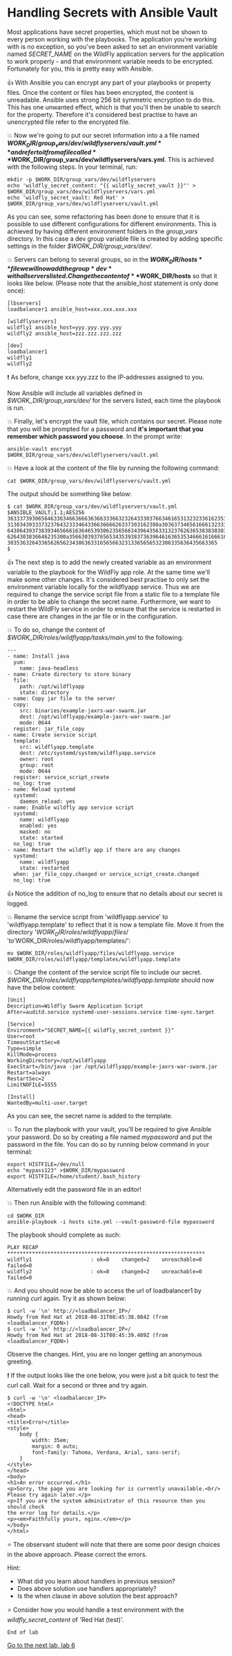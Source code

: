 # Handling Secrets with Ansible Vault

Most applications have secret properties, which must not be shown to every person working with the playbooks. The application you're working with is no exception, so you've been asked to set an environment variable named *SECRET_NAME* on the WildFly application servers for the application to work properly - and that environment variable needs to be encrypted. Fortunately for you, this is pretty easy with Ansible.

:thumbsup: With Ansible you can encrypt any part of your playbooks or property files. Once the content or files has been encrypted, the content is unreadable. Ansible uses strong 256 bit symmetric encryption to do this. This has one unwanted effect, which is that you'll then be unable to search for the property. Therefore it's considered best practise to have an unencrypted file refer to the encrypted file. 

:boom: Now we're going to put our secret information into a a file named **$WORK_DIR/group_vars/dev/wildflyservers/vault.yml** and refer to it from a file called **$WORK_DIR/group_vars/dev/wildflyservers/vars.yml**. This is achieved with the following steps. In your terminal, run:

```
mkdir -p $WORK_DIR/group_vars/dev/wildflyservers
echo 'wildfly_secret_content: "{{ wildfly_secret_vault }}"' > $WORK_DIR/group_vars/dev/wildflyservers/vars.yml
echo 'wildfly_secret_vault: Red Hat' > $WORK_DIR/group_vars/dev/wildflyservers/vault.yml
```

As you can see, some refactoring has been done to ensure that it is possible to use different configurations for different environments. This is achieved by having different environment folders in the *group_vars* directory. In this case a dev group variable file is created by adding specific settings in the folder *$WORK_DIR/group_vars/dev/*. 

:boom: Servers can belong to several groups, so in the **$WORK_DIR/hosts** file we will now add the group *dev* with all servers listed. Change the content of **$WORK_DIR/hosts** so that it looks like below. (Please note that the ansible_host statement is only done once):

```
[lbservers]
loadbalancer1 ansible_host=xxx.xxx.xxx.xxx

[wildflyservers]
wildfly1 ansible_host=yyy.yyy.yyy.yyy
wildfly2 ansible_host=zzz.zzz.zzz.zzz

[dev]
loadbalancer1
wildfly1
wildfly2
```

 :exclamation: As before, change xxx.yyy.zzz to the IP-addresses assigned to you.

Now Ansible will include all variables defined in *$WORK_DIR/group_vars/dev/* for the servers listed, each time the playbook is run.

:boom: Finally, let's encrypt the vault file, which contains our secret. Please note that you will be prompted for a password and **it's important that you remember which password you choose**. In the prompt write:

```
ansible-vault encrypt $WORK_DIR/group_vars/dev/wildflyservers/vault.yml
```

:boom: Have a look at the content of the file by running the following command:
```
cat $WORK_DIR/group_vars/dev/wildflyservers/vault.yml
```
The output should be something like below:
```
$ cat $WORK_DIR/group_vars/dev/wildflyservers/vault.yml
$ANSIBLE_VAULT;1.1;AES256
36333739306564633634663666363663336632326433303766346165313232336162353965313335
3130343933373237643233346433663666626337303162380a303637346561666132333862643965
64386439373839346566616364653930623565663439643563313237626365383838303636336638
6264303836646235300a356630393765653435393837363964616365353466616166616631646339
30353632643365626562343863633165656632313365656532306335636435663365
$
```

 :thumbsup: The next step is to add the newly created variable as an environment variable to the playbook for the WildFly app role. At the same time we'll make some other changes. It's considered best practise to only set the environment variable locally for the wildflyapp service. Thus we are required to change the service script file from a static file to a template file in order to be able to change the secret name. Furthermore, we want to restart the WildFly service in order to ensure that the service is restarted in case there are changes in the jar file or in the configuration. 

:boom: To do so, change the content of *$WORK_DIR/roles/wildflyapp/tasks/main.yml* to the following:

```
---
- name: Install java
  yum:
    name: java-headless
- name: Create directory to store binary
  file:
    path: /opt/wildflyapp
    state: directory
- name: Copy jar file to the server
  copy:
    src: binaries/example-jaxrs-war-swarm.jar
    dest: /opt/wildflyapp/example-jaxrs-war-swarm.jar
    mode: 0644
  register: jar_file_copy
- name: Create service script
  template:
    src: wildflyapp.template
    dest: /etc/systemd/system/wildflyapp.service
    owner: root
    group: root
    mode: 0644
  register: service_script_create
  no_log: true
- name: Reload systemd
  systemd:
    daemon_reload: yes
- name: Enable wildfly app service script
  systemd:
    name: wildflyapp
    enabled: yes
    masked: no
    state: started
  no_log: true
- name: Restart the wildfly app if there are any changes
  systemd: 
    name: wildflyapp
    state: restarted 
  when: jar_file_copy.changed or service_script_create.changed
  no_log: true
```
:thumbsup: Notice the addition of no_log to ensure that no details about our secret is logged.

:boom: Rename the service script from 'wildflyapp.service' to 'wildflyapp.template' to reflect that it is now a template file. Move it from the directory '$WORK_DIR/roles/wildflyapp/files/' to '$WORK_DIR/roles/wildflyapp/templates/':

```
mv $WORK_DIR/roles/wildflyapp/files/wildflyapp.service $WORK_DIR/roles/wildflyapp/templates/wildflyapp.template
```

:boom: Change the content of the service script file to include our secret. *$WORK_DIR/roles/wildflyapp/templates/wildflyapp.template* should now have the below content:

```
[Unit]
Description=Wildfly Swarm Application Script
After=auditd.service systemd-user-sessions.service time-sync.target

[Service]
Environment="SECRET_NAME={{ wildfly_secret_content }}"
User=root
TimeoutStartSec=0
Type=simple
KillMode=process
WorkingDirectory=/opt/wildflyapp
ExecStart=/bin/java -jar /opt/wildflyapp/example-jaxrs-war-swarm.jar
Restart=always
RestartSec=2
LimitNOFILE=5555

[Install]
WantedBy=multi-user.target
```

As you can see, the secret name is added to the template.

:boom: To run the playbook with your vault, you'll be required to give Ansible your password. Do so by creating a file named *mypassword* and put the password in the file. You can do so by running below command in your terminal:
```
export HISTFILE=/dev/null
echo "mypass123" >$WORK_DIR/mypassword
export HISTFILE=/home/student/.bash_history
```

Alternatively edit the password file in an editor!

:boom: Then run Ansible with the following command:

```
cd $WORK_DIR
ansible-playbook -i hosts site.yml --vault-password-file mypassword
```

The playbook should complete as such:
```
PLAY RECAP ****************************************************************
wildfly1                   : ok=8    changed=2    unreachable=0    failed=0   
wildfly2                   : ok=8    changed=2    unreachable=0    failed=0
```

:boom: And you should now be able to access the url of loadbalancer1 by running _curl_ again. Try it as shown below:
```
$ curl -w '\n' http://<loadbalancer_IP>/
Howdy from Red Hat at 2018-08-31T08:45:38.084Z (from <loadbalancer_FQDN>)
$ curl -w '\n' http://<loadbalancer_IP>/
Howdy from Red Hat at 2018-08-31T08:45:39.489Z (from <loadbalancer_FQDN>)
```
Observe the changes. Hint, you are no longer getting an anonymous greeting.

:exclamation: If the output looks like the one below, you were just a bit quick to test the curl call. Wait for a second or three and try again.
```
$ curl -w '\n' <loadbalancer_IP>
<!DOCTYPE html>
<html>
<head>
<title>Error</title>
<style>
    body {
        width: 35em;
        margin: 0 auto;
        font-family: Tahoma, Verdana, Arial, sans-serif;
    }
</style>
</head>
<body>
<h1>An error occurred.</h1>
<p>Sorry, the page you are looking for is currently unavailable.<br/>
Please try again later.</p>
<p>If you are the system administrator of this resource then you should check
the error log for details.</p>
<p><em>Faithfully yours, nginx.</em></p>
</body>
</html>
```

:star: The observant student will note that there are some poor design choices in the above approach. Please correct the errors.

Hint:
* What did you learn about handlers in previous session?
* Does above solution use handlers appropriately?
* Is the when clause in above solution the best approach?

:star: Consider how you would handle a test environment with the *wildfly_secret_content* of 'Red Hat (test)'.

```
End of lab
```
[Go to the next lab, lab 6](../lab-6/README.md)

